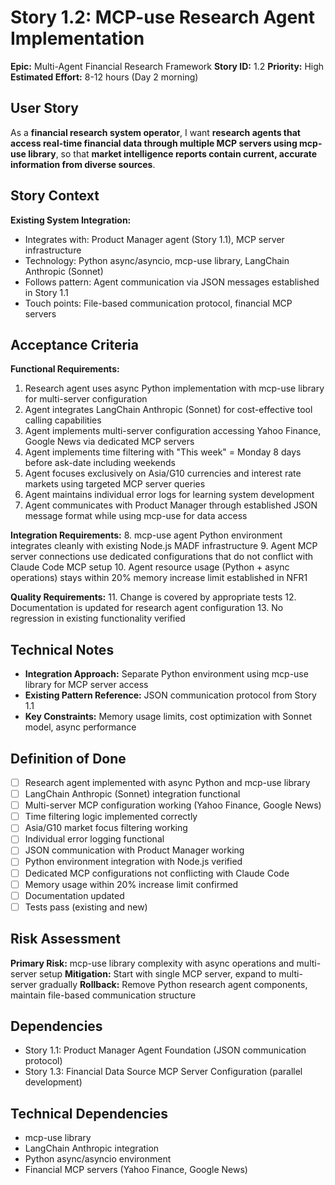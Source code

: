 # Story 1.2: MCP-use Research Agent Implementation

**Epic:** Multi-Agent Financial Research Framework
**Story ID:** 1.2
**Priority:** High
**Estimated Effort:** 8-12 hours (Day 2 morning)

## User Story

As a **financial research system operator**,
I want **research agents that access real-time financial data through multiple MCP servers using mcp-use library**,
so that **market intelligence reports contain current, accurate information from diverse sources**.

## Story Context

**Existing System Integration:**
- Integrates with: Product Manager agent (Story 1.1), MCP server infrastructure
- Technology: Python async/asyncio, mcp-use library, LangChain Anthropic (Sonnet)
- Follows pattern: Agent communication via JSON messages established in Story 1.1
- Touch points: File-based communication protocol, financial MCP servers

## Acceptance Criteria

**Functional Requirements:**
1. Research agent uses async Python implementation with mcp-use library for multi-server configuration
2. Agent integrates LangChain Anthropic (Sonnet) for cost-effective tool calling capabilities
3. Agent implements multi-server configuration accessing Yahoo Finance, Google News via dedicated MCP servers
4. Agent implements time filtering with "This week" = Monday 8 days before ask-date including weekends
5. Agent focuses exclusively on Asia/G10 currencies and interest rate markets using targeted MCP server queries
6. Agent maintains individual error logs for learning system development
7. Agent communicates with Product Manager through established JSON message format while using mcp-use for data access

**Integration Requirements:**
8. mcp-use agent Python environment integrates cleanly with existing Node.js MADF infrastructure
9. Agent MCP server connections use dedicated configurations that do not conflict with Claude Code MCP setup
10. Agent resource usage (Python + async operations) stays within 20% memory increase limit established in NFR1

**Quality Requirements:**
11. Change is covered by appropriate tests
12. Documentation is updated for research agent configuration
13. No regression in existing functionality verified

## Technical Notes

- **Integration Approach:** Separate Python environment using mcp-use library for MCP server access
- **Existing Pattern Reference:** JSON communication protocol from Story 1.1
- **Key Constraints:** Memory usage limits, cost optimization with Sonnet model, async performance

## Definition of Done

- [ ] Research agent implemented with async Python and mcp-use library
- [ ] LangChain Anthropic (Sonnet) integration functional
- [ ] Multi-server MCP configuration working (Yahoo Finance, Google News)
- [ ] Time filtering logic implemented correctly
- [ ] Asia/G10 market focus filtering working
- [ ] Individual error logging functional
- [ ] JSON communication with Product Manager working
- [ ] Python environment integration with Node.js verified
- [ ] Dedicated MCP configurations not conflicting with Claude Code
- [ ] Memory usage within 20% increase limit confirmed
- [ ] Documentation updated
- [ ] Tests pass (existing and new)

## Risk Assessment

**Primary Risk:** mcp-use library complexity with async operations and multi-server setup
**Mitigation:** Start with single MCP server, expand to multi-server gradually
**Rollback:** Remove Python research agent components, maintain file-based communication structure

## Dependencies

- Story 1.1: Product Manager Agent Foundation (JSON communication protocol)
- Story 1.3: Financial Data Source MCP Server Configuration (parallel development)

## Technical Dependencies

- mcp-use library
- LangChain Anthropic integration
- Python async/asyncio environment
- Financial MCP servers (Yahoo Finance, Google News)